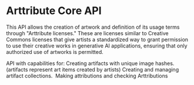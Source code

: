 # Arttribute Core API

This API allows the creation of artwork and definition of its usage terms through "Arttribute licenses." These are licenses similar to Creative Commons licenses that give artists a standardized way to grant permission to use their creative works in generative AI applications, ensuring that only authorized use of artworks is permitted.

API with capabilities for:
Creating artifacts with unique image hashes.(artifacts represent art items created by artists)
Creating and managing artifact collections. 
Making attributions and checking Arttributions
  
